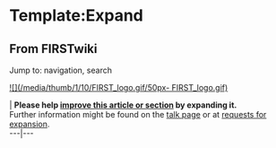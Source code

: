 # Template:Expand

## From FIRSTwiki

Jump to: navigation, search

[![](/media/thumb/1/10/FIRST_logo.gif/50px-
FIRST_logo.gif)](Image:FIRST_logo.gif)

| **Please help [improve this article or section](http://www.firstwiki.net/index.php?title=Expand&action=edit "http://www.firstwiki.net/index.php?title=Expand&action=edit") by expanding it.**<br>
Further information might be found on the [talk page](/index.php?title=Template_talk:Expand&action=edit "Template talk:Expand") or at [requests for expansion](FIRSTwiki:Requests_for_expansion "FIRSTwiki:Requests for expansion").<br>
---|---
